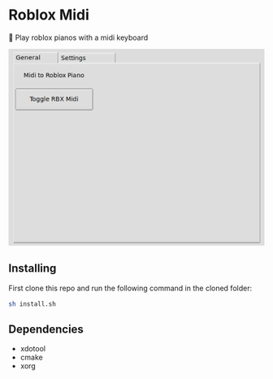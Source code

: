 # Roblox Midi
:musical_keyboard: Play roblox pianos with a midi keyboard

![](./window.png)

## Installing
First clone this repo and run the following command in the cloned folder:
```bash
sh install.sh
```

## Dependencies
   - xdotool
   - cmake
   - xorg
